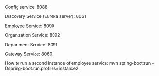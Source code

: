 Config service: 8088

Discovery Service (Eureka server): 8061

Employee Service: 8090

Organization Service: 8092

Department Service: 8091

Gateway Service: 8060

How to run a second instance of employee service:
mvn spring-boot:run -Dspring-boot.run.profiles=instance2